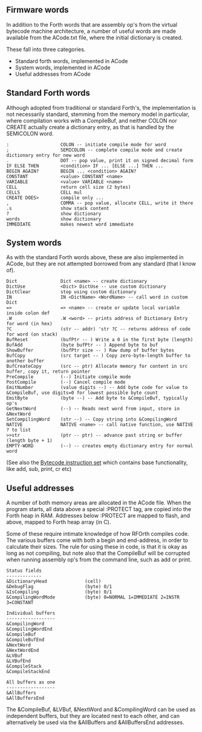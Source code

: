 Firmware words
--------------
In addition to the Forth words that are assembly op's from the virtual
bytecode machine architecture, a number of useful words are made available
from the ACode.txt file, where the initial dictionary is created.

These fall into three categories.

- Standard forth words, implemented in ACode
- System words, implemented in ACode
- Useful addresses from ACode

Standard Forth words
--------------------
Although adopted from traditional or standard Forth's, the implementation
is not necessarily standard, stemming from the memory model in particular, 
where compilation works with a CompileBuf, and neither COLON nor CREATE actually
create a dictionary entry, as that is handled by the SEMICOLON word.

```
:                   COLON -- initiate compile mode for word
;                   SEMICOLON -- complete compile mode and create dictionary entry for new word
.                   DOT -- pop value, print it on signed decimal form
IF ELSE THEN        <condition> IF ... [ELSE ...] THEN ...
BEGIN AGAIN?        BEGIN ... <condition> AGAIN?
CONSTANT            <value> CONSTANT <name>
VARIABLE            <value> VARIABLE <name>
CELL                return cell size (2 bytes)
CELLS               CELL mul
CREATE DOES>        compile only ...
,                   COMMA -- pop value, allocate CELL, write it there
.s                  show stack content
?                   show dictionary
words               show dictionary
IMMEDIATE           makes newest word immediate
```

System words
------------
As with the standard Forth words above, these are also implemented in ACode, but
they are not attempted borrowed from any standard (that I know of).

```
Dict                Dict <name> -- create dictionary
DictUse             <Dict> DictUse -- use custom dictionary
DictClear           stop using custom dictionary
IN                  IN <DictName> <WordName> -- call word in custom Dict
=>                  => <name> -- create or update local variable inside colon def
.W                  .W <word> -- prints address of Dictionary Entry for word (in hex)
?C                  (str -- addr) 'str ?C -- returns address of code for word (on stack)
BufReset            (bufPtr -- ) Write a 0 in the first byte (length)
BufAdd              (byte bufPtr -- ) Append byte to buf
ShowBuffer          (bufPtr size -- ) Raw dump of buffer bytes
BufCopy             (src target -- ) Copy zero-byte-length buffer to another buffer
BufCreateCopy       (src -- ptr) Allocate memory for content in src buffer, copy it, return pointer
PreCompile          (--) Initiate compile mode
PostCompile         (--) Cancel compile mode 
EmitNumber          (value digits --) -- Add byte code for value to &CompileBuf, use digits=0 for lowest possible byte count
EmitByte            (byte --) -- Add byte to &CompileBuf, typically op's
GetNextWord         (--) -- Reads next word from input, store in &NextWord
SetCompilingWord    (str --) -- Copy string into &CompilingWord
NATIVE              NATIVE <name> -- call native function, use NATIVE ? to list 
>>str               (ptr -- ptr) -- advance past string or buffer (length byte + 1)
EMPTY-WORD          (--) -- creates empty dictionary entry for normal word
```

(See also the [Bytecode instruction set](InstructionSet.md) which contains base functionality, like add,
sub, print, cr etc)

Useful addresses 
----------------
A number of both memory areas are allocated in the ACode file. When the program starts,
all data above a special :PROTECT tag, are copied into the Forth heap in RAM. Addresses
below :PROTECT are mapped to flash, and above, mapped to Forth heap array (in C).

Some of these require intimate knowledge of how RFOrth compiles code. The various buffers
come with both a begin and end-address, in order to calculate their sizes. The rule for
using these in code, is that it is okay as long as not compiling, but note also that
the CompileBuf will be corrupted when running assembly op's from the command line, such
as add or print.

```
Status fields
-------------
&DictionaryHead              (cell)
&DebugFlag                   (byte) 0/1
&IsCompiling                 (byte) 0/1
&CompilingWordMode           (byte) 0=NORMAL 1=IMMEDIATE 2=INSTR 3=CONSTANT

Individual buffers
------------------
&CompilingWord
&CompilingWordEnd
&CompileBuf 
&CompileBufEnd
&NextWord
&NextWordEnd
&LVBuf
&LVBufEnd
&CompileStack
&CompileStackEnd

All buffers as one
------------------
&AllBuffers
&AllBuffersEnd 
```

The &CompileBuf, &LVBuf, &NextWord and &CompilingWord can be used as independent buffers, but
they are located next to each other, and can alternatively be used via the &AllBuffers and &AllBuffersEnd
addresses.

